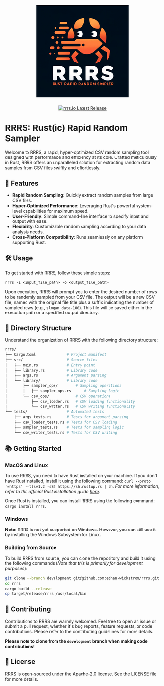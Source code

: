 [//]: # (Image in `.assets/logos/logo.webp`)

<h1 align="center">
  <img src=".assets/logos/logo.webp" alt="RRRS Logo" width="300px" height="300px" />
  <br>
</h1>

<div align="center">
  <a href="https://crates.io/crates/rrrs">
    <img src="https://img.shields.io/crates/v/rrrs.svg" alt="rrrs.io Latest Release"/>
  </a>
</div>

RRRS: Rust(ic) Rapid Random Sampler
===================================

Welcome to RRRS, a rapid, hyper-optimized CSV random sampling tool designed with performance and efficiency at its core. Crafted meticulously in Rust, RRRS offers an unparalleled solution for extracting random data samples from CSV files swiftly and effortlessly.

🚀 Features
-----------

*   **Rapid Random Sampling**: Quickly extract random samples from large CSV files.
*   **Hyper-Optimized Performance**: Leveraging Rust's powerful system-level capabilities for maximum speed.
*   **User-Friendly**: Simple command-line interface to specify input and output with ease.
*   **Flexibility**: Customizable random sampling according to your data analysis needs.
*   **Cross-Platform Compatibility**: Runs seamlessly on any platform supporting Rust.

🛠 Usage
--------

To get started with RRRS, follow these simple steps:

`rrrs -i <input_file_path> -o <output_file_path>`

Upon execution, RRRS will prompt you to enter the desired number of rows to be randomly sampled from your CSV file. The output will be a new CSV file, named with the original file title plus a suffix indicating the number of sampled rows (e.g., `slogan_data-100`). This file will be saved either in the execution path or a specified output directory.

📂 Directory Structure
----------------------

Understand the organization of RRRS with the following directory structure:

```bash
rrrs/
├── Cargo.toml              # Project manifest
├── src/                    # Source files
│   ├── main.rs             # Entry point
│   ├── library.rs          # Library code
│   ├── args.rs             # Argument parsing
│   └── library/            # Library code
│       ├── sampler_ops/        # Sampling operations
│       │   ├── sampler_ops.rs      # Sampling logic
│       └── csv_ops/            # CSV operations
│           ├── csv_loader.rs   # CSV loading functionality
│           └── csv_writer.rs   # CSV writing functionality
└── tests/                  # Automated tests
    ├── args_tests.rs       # Tests for argument parsing
    ├── csv_loader_tests.rs # Tests for CSV loading
    ├── sampler_tests.rs    # Tests for sampling logic
    └── csv_writer_tests.rs # Tests for CSV writing
```

📚 Getting Started
------------------

### MacOS and Linux

To use RRRS, you need to have Rust installed on your machine. If you don't have Rust installed, install it using the following command: `curl --proto '=https' --tlsv1.2 -sSf https://sh.rustup.rs | sh`. *For more information, refer to the official Rust installation guide [here](https://www.rust-lang.org/tools/install).*

Once Rust is installed, you can install RRRS using the following command: `cargo install rrrs`.

### Windows

**Note**: RRRS is not yet supported on Windows. However, you can still use it by installing the Windows Subsystem for Linux.

### Building from Source

To build RRRS from source, you can clone the repository and build it using the following commands (*Note that this is primarily for development purposes*):

```bash
git clone --branch development git@github.com:ethan-wickstrom/rrrs.git
cd rrrs
cargo build --release
cp target/release/rrrs /usr/local/bin
```

🤝 Contributing
---------------

Contributions to RRRS are warmly welcomed. Feel free to open an issue or submit a pull request, whether it's bug reports, feature requests, or code contributions. Please refer to the contributing guidelines for more details.

**Please note to clone from the `development` branch when making code contributions!**

📝 License
----------

RRRS is open-sourced under the Apache-2.0 license. See the LICENSE file for more details.
